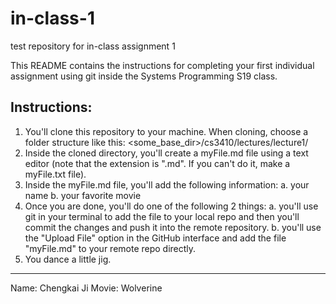 # in-class-1
test repository for in-class assignment 1

This README contains the instructions for completing your first individual assignment using git inside the Systems Programming S19 class.

## Instructions:
  1. You'll clone this repository to your machine. When cloning, choose a folder structure like this:
    <some_base_dir>/cs3410/lectures/lecture1/<your-repos-name>
  2. Inside the cloned directory, you'll create a myFile.md file using a text editor (note that the extension is ".md". If you can't do it, make a myFile.txt file).
  3. Inside the myFile.md file, you'll add the following information:
    a. your name
    b. your favorite movie
  4. Once you are done, you'll do one of the following 2 things:
    a. you'll use git in your terminal to add the file to your local repo and then you'll commit the changes and push it into the remote repository.
    b. you'll use the "Upload File" option in the GitHub interface and add the file "myFile.md" to your remote repo directly.
  5. You dance a little jig.  
-----------------------------------------
Name: Chengkai Ji
Movie: Wolverine
